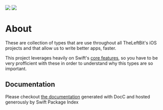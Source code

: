  
[![](https://img.shields.io/endpoint?url=https%3A%2F%2Fswiftpackageindex.com%2Fapi%2Fpackages%2Ftheleftbit%2FBSWFoundation%2Fbadge%3Ftype%3Dswift-versions)](https://swiftpackageindex.com/theleftbit/BSWFoundation)
[![](https://img.shields.io/endpoint?url=https%3A%2F%2Fswiftpackageindex.com%2Fapi%2Fpackages%2Ftheleftbit%2FBSWFoundation%2Fbadge%3Ftype%3Dplatforms)](https://swiftpackageindex.com/theleftbit/BSWFoundation)

# About

 These are collection of types that are use throughout all TheLeftBit's iOS projects and that allow us to write better apps, faster.
 
 This project leverages heavily on Swift's [core features](https://swift.org/about/), so you have to be very profficient with these in order to understand why this types are so important.
 
## Documentation

Please checkout [the documentation](https://swiftpackageindex.com/theleftbit/BSWFoundation/documentation/) generated with DocC and hosted generously by Swift Package Index
